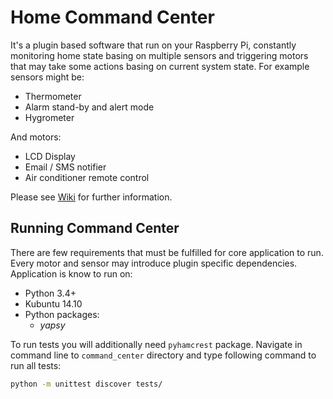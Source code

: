 # Home Command Center
It's a plugin based software that run on your Raspberry Pi, constantly monitoring home state basing on multiple sensors
and triggering motors that may take some actions basing on current system state. For example sensors might be:
* Thermometer
* Alarm stand-by and alert mode
* Hygrometer

And motors:
* LCD Display
* Email / SMS notifier
* Air conditioner remote control

Please see [Wiki](https://github.com/sceeter89/command-center/wiki/Home%20Command%20Center) for further information.


## Running Command Center
There are few requirements that must be fulfilled for core application to run. Every motor and sensor may introduce
plugin specific dependencies. Application is know to run on:
* Python 3.4+
* Kubuntu 14.10
* Python packages:
  * _yapsy_

To run tests you will additionally need `pyhamcrest` package. Navigate in command line to `command_center` directory 
and type following command to run all tests:
```bash
python -m unittest discover tests/
```
